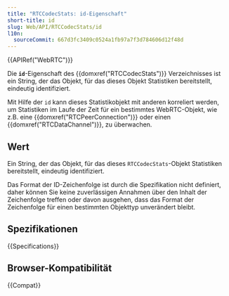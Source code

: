 ```yaml
---
title: "RTCCodecStats: id-Eigenschaft"
short-title: id
slug: Web/API/RTCCodecStats/id
l10n:
  sourceCommit: 667d3fc3409c0524a1fb97a7f3d784606d12f48d
---
```


{{APIRef("WebRTC")}}

Die **`id`**-Eigenschaft des {{domxref("RTCCodecStats")}} Verzeichnisses ist ein String, der das Objekt, für das dieses Objekt Statistiken bereitstellt, eindeutig identifiziert.

Mit Hilfe der `id` kann dieses Statistikobjekt mit anderen korreliert werden, um Statistiken im Laufe der Zeit für ein bestimmtes WebRTC-Objekt, wie z.B. eine {{domxref("RTCPeerConnection")}} oder einen {{domxref("RTCDataChannel")}}, zu überwachen.

## Wert

Ein String, der das Objekt, für das dieses `RTCCodecStats`-Objekt Statistiken bereitstellt, eindeutig identifiziert.

Das Format der ID-Zeichenfolge ist durch die Spezifikation nicht definiert, daher können Sie keine zuverlässigen Annahmen über den Inhalt der Zeichenfolge treffen oder davon ausgehen, dass das Format der Zeichenfolge für einen bestimmten Objekttyp unverändert bleibt.

## Spezifikationen

{{Specifications}}

## Browser-Kompatibilität

{{Compat}}
